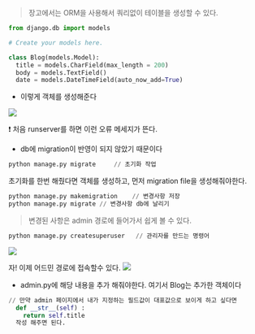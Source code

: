 > 장고에서는 ORM을 사용해서 쿼리없이 테이블을 생성할 수 있다. 

```python
from django.db import models

# Create your models here.

class Blog(models.Model):
  title = models.CharField(max_length = 200) 
  body = models.TextField()
  date = models.DateTimeField(auto_now_add=True)

```
- 이렇게 객체를 생성해준다

![](https://images.velog.io/images/jemin0312/post/12f1cebe-d6f5-49af-9793-ac05e16ee71c/%EC%BA%A1%EC%B2%98.PNG)

❗ 처음 runserver를 하면 이런 오류 메세지가 뜬다. 
 - db에 migration이  반영이 되지 않았기 때문이다 
```python
python manage.py migrate     // 초기화 작업 
```
초기화를 한번 해줬다면 객체를 생성하고, 먼저 migration file을 생성해줘야한다. 
```python
python manage.py makemigration    // 변경사항 저장
python manage.py migrate // 변경사항 db에 날리기 
```
> 변경된 사항은 admin 경로에 들어가서 쉽게 볼 수 있다. 

```python
python manage.py createsuperuser   // 관리자를 만드는 명령어 
```
![](https://images.velog.io/images/jemin0312/post/08b1ee9f-9a4d-4f15-b086-d8e92a3fbe6b/%EC%BA%A1%EC%B2%98.PNG)

자! 이제 어드민 경로에 접속할수 있다. 
![](https://images.velog.io/images/jemin0312/post/e535e908-a541-435f-81ab-4bbf66bf23f5/%EC%BA%A1%EC%B2%982.PNG)
- admin.py에 해당 내용을 추가 해줘야한다. 여기서 Blog는 추가한 객체이다
```python
// 만약 admin 페이지에서 내가 지정하는 필드값이 대표값으로 보이게 하고 싶다면 
  def __str__(self) : 
    return self.title  
  작성 해주면 된다. 
```
